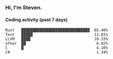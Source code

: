 ### Hi, I'm Steven.

#### Coding activity (past 7 days)
```
Rust   ▓▓▓▓▓▓▓▓▓▓▓▓▓▓▓▓▓▓▓▓▓▓▓▓▓▓▓▓▓▓  65.40%
Text   ▓▓▓▓▓                           12.81%
LLVM   ▓▓▓▓                            10.33%
other  ▓▓                               6.02%
C      ▓                                4.10%
C#                                      1.34%
```
